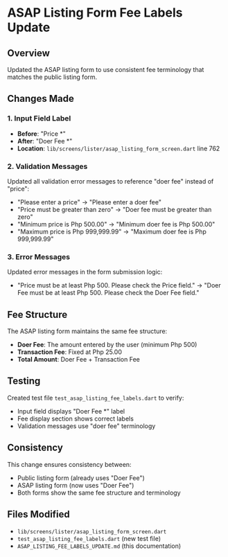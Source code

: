 # ASAP Listing Form Fee Labels Update

## Overview
Updated the ASAP listing form to use consistent fee terminology that matches the public listing form.

## Changes Made

### 1. Input Field Label
- **Before**: "Price *"
- **After**: "Doer Fee *"
- **Location**: `lib/screens/lister/asap_listing_form_screen.dart` line 762

### 2. Validation Messages
Updated all validation error messages to reference "doer fee" instead of "price":
- "Please enter a price" → "Please enter a doer fee"
- "Price must be greater than zero" → "Doer fee must be greater than zero"
- "Minimum price is Php 500.00" → "Minimum doer fee is Php 500.00"
- "Maximum price is Php 999,999.99" → "Maximum doer fee is Php 999,999.99"

### 3. Error Messages
Updated error messages in the form submission logic:
- "Price must be at least Php 500. Please check the Price field." → "Doer Fee must be at least Php 500. Please check the Doer Fee field."

## Fee Structure
The ASAP listing form maintains the same fee structure:
- **Doer Fee**: The amount entered by the user (minimum Php 500)
- **Transaction Fee**: Fixed at Php 25.00
- **Total Amount**: Doer Fee + Transaction Fee

## Testing
Created test file `test_asap_listing_fee_labels.dart` to verify:
- Input field displays "Doer Fee *" label
- Fee display section shows correct labels
- Validation messages use "doer fee" terminology

## Consistency
This change ensures consistency between:
- Public listing form (already uses "Doer Fee")
- ASAP listing form (now uses "Doer Fee")
- Both forms show the same fee structure and terminology

## Files Modified
- `lib/screens/lister/asap_listing_form_screen.dart`
- `test_asap_listing_fee_labels.dart` (new test file)
- `ASAP_LISTING_FEE_LABELS_UPDATE.md` (this documentation) 